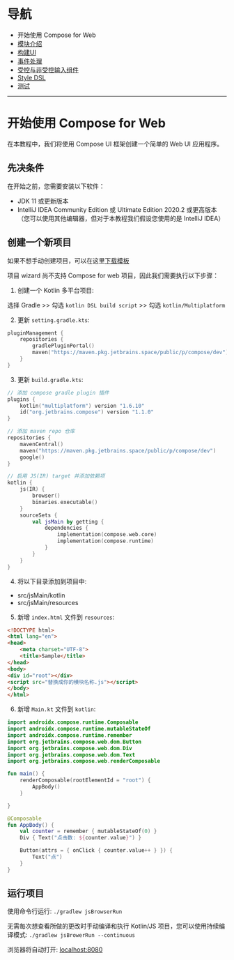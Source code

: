 # 导航

- 开始使用 Compose for Web
- [模块介绍](doc/1-modules-intro.md)
- [构建UI](doc/2-building-ui.md)
- [事件处理](doc/3-event-handling.md)
- [受控与非受控输入组件](doc/4-controlled-and-uncontrolled-inputs.md)
- [Style DSL](doc/5-style-dsl.md)
- [测试](doc/6-test-utils.md)

----

# 开始使用 Compose for Web

在本教程中，我们将使用 Compose UI 框架创建一个简单的 Web UI 应用程序。

## 先决条件

在开始之前，您需要安装以下软件：

- JDK 11 或更新版本
- IntelliJ IDEA Community Edition 或 Ultimate Edition 2020.2 或更高版本（您可以使用其他编辑器，但对于本教程我们假设您使用的是 IntelliJ IDEA）

## 创建一个新项目

如果不想手动创建项目，可以在这里[下载模板](https://github.com/tinytinycn/learn-compose-for-web)

项目 wizard 尚不支持 Compose for web 项目，因此我们需要执行以下步骤：

1. 创建一个 Kotlin 多平台项目:

选择 Gradle >> 勾选 `kotlin DSL build script` >> 勾选 `kotlin/Multiplatform`

2. 更新 `setting.gradle.kts`:

```kotlin
pluginManagement {
    repositories {
        gradlePluginPortal()
        maven("https://maven.pkg.jetbrains.space/public/p/compose/dev")
    }
}
```

3. 更新 `build.gradle.kts`:

```kotlin
// 添加 compose gradle plugin 插件
plugins {
    kotlin("multiplatform") version "1.6.10"
    id("org.jetbrains.compose") version "1.1.0"
}

// 添加 maven repo 仓库
repositories {
    mavenCentral()
    maven("https://maven.pkg.jetbrains.space/public/p/compose/dev")
    google()
}

// 启用 JS(IR) target 并添加依赖项
kotlin {
    js(IR) {
        browser()
        binaries.executable()
    }
    sourceSets {
        val jsMain by getting {
            dependencies {
                implementation(compose.web.core)
                implementation(compose.runtime)
            }
        }
    }
}
```

4. 将以下目录添加到项目中:

- src/jsMain/kotlin
- src/jsMain/resources

5. 新增 `index.html` 文件到 `resources`:

```html
<!DOCTYPE html>
<html lang="en">
<head>
    <meta charset="UTF-8">
    <title>Sample</title>
</head>
<body>
<div id="root"></div>
<script src="替换成你的模块名称.js"></script>
</body>
</html>
```

6. 新增 `Main.kt` 文件到 `kotlin`:

```kotlin
import androidx.compose.runtime.Composable
import androidx.compose.runtime.mutableStateOf
import androidx.compose.runtime.remember
import org.jetbrains.compose.web.dom.Button
import org.jetbrains.compose.web.dom.Div
import org.jetbrains.compose.web.dom.Text
import org.jetbrains.compose.web.renderComposable

fun main() {
    renderComposable(rootElementId = "root") {
        AppBody()
    }

}

@Composable
fun AppBody() {
    val counter = remember { mutableStateOf(0) }
    Div { Text("点击数: ${counter.value}") }

    Button(attrs = { onClick { counter.value++ } }) {
        Text("点")
    }
}
```

## 运行项目

使用命令行运行: `./gradlew jsBrowserRun`

无需每次想查看所做的更改时手动编译和执行 Kotlin/JS 项目，您可以使用持续编译模式: `./gradlew jsBrowerRun --continuous`

浏览器将自动打开: [localhost:8080](http://localhost:8080)